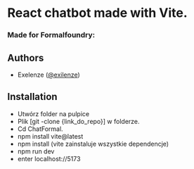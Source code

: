 # React chatbot made with Vite. 

### Made for Formalfoundry:

## Authors
- Exelenze (<a href="https://x.com/exilenze" target="_blank" about="_blank">@exilenze</a>)



## Installation 

- Utwórz folder na pulpice
- Plik [git -clone {link_do_repo}] w folderze.
- Cd ChatFormal.
- npm install vite@latest
- npm install (vite zainstaluje wszystkie dependencje)
- npm run dev 
- enter localhost://5173

